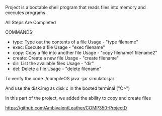 Project is a bootable shell program that reads files into memory and executes programs.

All Steps Are Completed

COMMANDS:

- type: Type out the contents of a file
	Usage - "type filename"
- exec: Execute a file
	Usage - "exec filename"
- copy: Copy a file into another file
	Usage - "copy filename1 filename2"
- create: Create a new file
	Usage - "create filename"
- dir: List the available files
	Usage - "dir"
- del: Delete a file
	Usage - "delete filename"

To verify the code
  ./compileOS
  java -jar simulator.jar

And use the disk.img as disk c
In the booted terminal ("C>")

In this part of the project, we added the ability to copy and create files

https://github.com/AmbivalentLeather/COMP350-ProjectD


